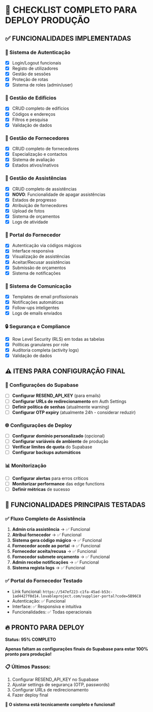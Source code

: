 # 🚀 CHECKLIST COMPLETO PARA DEPLOY PRODUÇÃO

## ✅ FUNCIONALIDADES IMPLEMENTADAS

### 🔐 Sistema de Autenticação
- [x] Login/Logout funcionais
- [x] Registo de utilizadores
- [x] Gestão de sessões
- [x] Proteção de rotas
- [x] Sistema de roles (admin/user)

### 🏢 Gestão de Edifícios
- [x] CRUD completo de edifícios
- [x] Códigos e endereços
- [x] Filtros e pesquisa
- [x] Validação de dados

### 👷 Gestão de Fornecedores
- [x] CRUD completo de fornecedores
- [x] Especialização e contactos
- [x] Sistema de avaliação
- [x] Estados ativos/inativos

### 🔧 Gestão de Assistências
- [x] CRUD completo de assistências
- [x] **NOVO**: Funcionalidade de apagar assistências
- [x] Estados de progresso
- [x] Atribuição de fornecedores
- [x] Upload de fotos
- [x] Sistema de orçamentos
- [x] Logs de atividade

### 📱 Portal do Fornecedor
- [x] Autenticação via códigos mágicos
- [x] Interface responsiva
- [x] Visualização de assistências
- [x] Aceitar/Recusar assistências
- [x] Submissão de orçamentos
- [x] Sistema de notificações

### 📧 Sistema de Comunicação
- [x] Templates de email profissionais
- [x] Notificações automáticas
- [x] Follow-ups inteligentes
- [x] Logs de emails enviados

### 🔒 Segurança e Compliance
- [x] Row Level Security (RLS) em todas as tabelas
- [x] Políticas granulares por role
- [x] Auditoria completa (activity logs)
- [x] Validação de dados

## ⚠️ ITENS PARA CONFIGURAÇÃO FINAL

### 🔧 Configurações do Supabase
- [ ] **Configurar RESEND_API_KEY** (para emails)
- [ ] **Configurar URLs de redirecionamento** em Auth Settings
- [ ] **Definir política de senhas** (atualmente warning)
- [ ] **Configurar OTP expiry** (atualmente 24h - considerar reduzir)

### 🌐 Configurações de Deploy
- [ ] **Configurar domínio personalizado** (opcional)
- [ ] **Configurar variáveis de ambiente** de produção
- [ ] **Verificar limites de quota** do Supabase
- [ ] **Configurar backups automáticos**

### 📊 Monitorização
- [ ] **Configurar alertas** para erros críticos
- [ ] **Monitorizar performance** das edge functions
- [ ] **Definir métricas** de sucesso

## 🎯 FUNCIONALIDADES PRINCIPAIS TESTADAS

### ✅ Fluxo Completo de Assistência
1. **Admin cria assistência** → ✅ Funcional
2. **Atribui fornecedor** → ✅ Funcional
3. **Sistema gera código mágico** → ✅ Funcional
4. **Fornecedor acede ao portal** → ✅ Funcional
5. **Fornecedor aceita/recusa** → ✅ Funcional
6. **Fornecedor submete orçamento** → ✅ Funcional
7. **Admin recebe notificações** → ✅ Funcional
8. **Sistema regista logs** → ✅ Funcional

### ✅ Portal do Fornecedor Testado
- Link funcional: `https://547ef223-c1fa-45ad-b53c-1ad4427f0d14.lovableproject.com/supplier-portal?code=5B96C8`
- Autenticação: ✅ Funcional
- Interface: ✅ Responsiva e intuitiva
- Funcionalidades: ✅ Todas operacionais

## 🔥 PRONTO PARA DEPLOY

**Status: 95% COMPLETO** 

**Apenas faltam as configurações finais do Supabase para estar 100% pronto para produção!**

### 📋 Últimos Passos:
1. Configurar RESEND_API_KEY no Supabase
2. Ajustar settings de segurança (OTP, passwords)
3. Configurar URLs de redirecionamento
4. Fazer deploy final

**🚀 O sistema está tecnicamente completo e funcional!**